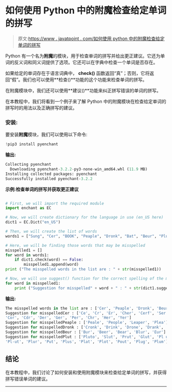 # 如何使用 Python 中的附魔检查给定单词的拼写

> 原文:[https://www . javatpoint . com/如何使用 python 中的附魔检查给定单词的拼写](https://www.javatpoint.com/how-to-check-spellings-of-given-words-using-enchant-in-python)

Python 有一个名为**附魔**的模块，用于检查单词的拼写并给出更正建议。它还为单词的反义词和同义词提供了选项。它还可以在字典中检查一个单词是否存在。

如果给定的单词存在于语言词典中， **check()** 函数返回“真”；否则，它将返回“假”。我们也可以使用**检查()**功能的这个功能来检查单词的拼写。

在附魔模块中，我们还可以使用**建议()**功能来纠正拼写错误的单词的拼写。

在本教程中，我们将看到一个例子来了解 Python 中的附魔模块在检查给定单词的拼写时的用法以及正确拼写的建议。

### 安装:

要安装**附魔**模块，我们可以使用以下命令:

```py
!pip3 install pyenchant

```

**输出:**

```py
Collecting pyenchant
  Downloading pyenchant-3.2.2-py3-none-win_amd64.whl (11.9 MB)
Installing collected packages: pyenchant
Successfully installed pyenchant-3.2.2

```

**示例:检查单词的拼写并获取更正建议**

```py

# First, we will import the required module
import enchant as EC

# Now, we will create dictionary for the language in use (en_US here)
dict1 = EC.Dict("en_US")

# Then, we will create the list of words
words1 = ["Sung", "Cer", "BOOK", "Peaple", "Dronk", "Bat", "Beur", "Plut", "Pot"]

# Here, we will be finding those words that may be misspelled
misspelled1 = []
for word in words1:
    if dict1.check(word) == False:
        misspelled1.append(word)
print ("The misspelled words in the list are : " + str(misspelled1))

# Now, we will use suggest() function for the correct spelling of the misspelled words
for word in misspelled1:
    print ("Suggestion for misspelled" + word + " : " + str(dict1.suggest(word)))

```

**输出:**

```py
The misspelled words in the list are : ['Cer', 'Peaple', 'Dronk', 'Beur', 'Plut']
Suggestion for misspelledCer : ['Ce', 'Cr', 'Er', 'Cher', 'Cerf', 'Ser', 'Ter', 
'Cor', 'Cdr', 'Der', 'Ger', 'Per', 'Chr', 'Her', 'Yer']
Suggestion for misspelledPeaple : ['Peale', 'People', 'Leaper', 'Plea']
Suggestion for misspelledDronk : ['Cronk', 'Drink', 'Drone', 'Drank', 'Drunk', 'Drongo']
Suggestion for misspelledBeur : ['Bur', 'Beer', 'Bear', 'Blur', 'Eur']
Suggestion for misspelledPlut : ['Pluto', 'Slut', 'Prut', 'Glut', 'Pl ut', 
'Pl-ut', 'Plur', 'Put', 'Plus', 'Plat', 'Plot', 'Pout', 'Plug', 'Plum']

```

## 结论

在本教程中，我们讨论了如何安装和使用附魔模块来检查给定单词的拼写，并获得拼写错误单词的建议。

* * *